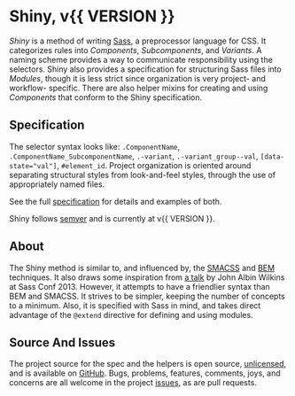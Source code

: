# Shiny, v{{ VERSION }}

*Shiny* is a method of writing [Sass](http://sass-lang.com), a preprocessor
language for CSS. It categorizes rules into *Components*,  *Subcomponents*, and
*Variants*. A naming scheme provides a way to communicate responsibility using
the selectors. Shiny also provides a specification for structuring Sass files
into *Modules*, though it is less strict since organization is very project-
and workflow- specific. There are also helper mixins for creating and using
*Components* that conform to the Shiny specification.


## Specification

The selector syntax looks like: `.ComponentName`,
`.ComponentName_SubcomponentName`, `.-variant`, `.-variant_group--val`,
`[data-state="val"]`, `#element_id`. Project organization is oriented around
separating structural styles from look-and-feel styles, through the use of
appropriately named files.

See the full [specification](./specification.html) for details and examples of
both.

Shiny follows [semver](http://semver.org) and is currently at v{{ VERSION }}.


## About

The Shiny method is similar to, and influenced by, the [SMACSS](http://smacss.com/)
and [BEM](http://csswizardry.com/2013/01/mindbemding-getting-your-head-round-bem-syntax/) 
techniques. It also draws some inspiration from [a talk](http://teamtreehouse.com/library/sass-conf/managing-complex-projects-with-design-components-john-albin-wilkins)
by John Albin Wilkins at Sass Conf 2013. However, it attempts to have a
friendlier syntax than BEM and SMACSS. It strives to be simpler, keeping the
number of concepts to a minimum. Also, it is specified with Sass in mind, and
takes direct advantage of the `@extend` directive for defining and using
modules.


## Source And Issues

The project source for the spec and the helpers is open source, [unlicensed](http://unlicense.org),
and is available on [GitHub](https://github.com/alecperkins/sass-shiny). Bugs,
problems, features, comments, joys, and concerns are all welcome in the
project [issues](https://github.com/alecperkins/sass-shiny/issues), as are
pull requests.
